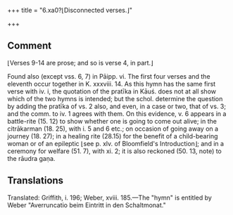 +++
title = "6.xa0?⌊Disconnected verses.⌋"

+++
## Comment
⌊Verses 9-14 are prose; and so is verse 4, in part.⌋


Found also (except vss. 6, 7) in Pāipp. vi. The first four verses and the eleventh occur together in K. xxxviii. 14. As this hymn has the same first verse with iv. i, the quotation of the pratīka in Kāuś. does not at all show which of the two hymns is intended; but the schol. determine the question by adding the pratīka of vs. 2 also, and even, in a case or two, that of vs. 3; and the comm. to iv. 1 agrees with them. On this evidence, v. 6 appears in a battle-rite (15. 12) to show whether one is going to come out alive; in the citrākarman (18. 25), with i. 5 and 6 etc.; on occasion of going away on a journey (18. 27); in a healing rite (28.15) for the benefit of a child-bearing woman or of an epileptic ⌊see p. xlv. of Bloomfield's Introduction⌋; and in a ceremony for welfare (51. 7), with xi. 2; it is also reckoned (50. 13, note) to the rāudra gaṇa.


## Translations
Translated: Griffith, i. 196; Weber, xviii. 185.—The "hymn" is entitled by Weber "Averruncatio beim Eintritt in den Schaltmonat."

